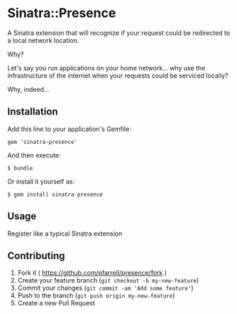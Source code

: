 # Sinatra::Presence

A Sinatra extension that will recognize if your request could be redirected to a local network location.

Why? 

Let's say you run applications on your home network... why use the infrastructure of the internet when
your requests could be serviced locally?  

Why, indeed...

## Installation

Add this line to your application's Gemfile:

    gem 'sinatra-presence'

And then execute:

    $ bundle

Or install it yourself as:

    $ gem install sinatra-presence

## Usage

Register like a typical Sinatra extension

## Contributing

1. Fork it ( https://github.com/pfarrell/presence/fork )
2. Create your feature branch (`git checkout -b my-new-feature`)
3. Commit your changes (`git commit -am 'Add some feature'`)
4. Push to the branch (`git push origin my-new-feature`)
5. Create a new Pull Request
